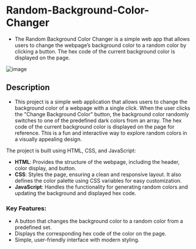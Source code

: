 # Random-Background-Color-Changer
- The Random Background Color Changer is a simple web app that allows users to change the webpage’s background color to a random color by clicking a button. The hex code of the current background color is displayed on the page.

![image](https://github.com/user-attachments/assets/67357fc8-937c-4276-95a7-eae80a1eb4cd)

## Description

- This project is a simple web application that allows users to change the background color of a webpage with a single click. When the user clicks the "Change Background Color" button, the background color randomly switches to one of the predefined dark colors from an array. The hex code of the current background color is displayed on the page for reference. This is a fun and interactive way to explore random colors in a visually appealing design.

The project is built using HTML, CSS, and JavaScript:
- **HTML**: Provides the structure of the webpage, including the header, color display, and button.
- **CSS**: Styles the page, ensuring a clean and responsive layout. It also defines the color palette using CSS variables for easy customization.
- **JavaScript**: Handles the functionality for generating random colors and updating the background and displayed hex code.

### Key Features:
- A button that changes the background color to a random color from a predefined set.
- Displays the corresponding hex code of the color on the page.
- Simple, user-friendly interface with modern styling.
